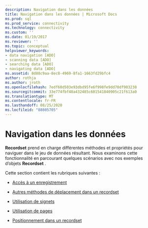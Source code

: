 ```yaml
---
description: Navigation dans les données
title: Navigation dans les données | Microsoft Docs
ms.prod: sql
ms.prod_service: connectivity
ms.technology: connectivity
ms.custom: ''
ms.date: 01/19/2017
ms.reviewer: ''
ms.topic: conceptual
helpviewer_keywords:
- data navigation [ADO]
- scanning data [ADO]
- searching data [ADO]
- navigating data [ADO]
ms.assetid: 8d88c9aa-8ec8-4969-8fa1-1663fd29bfc4
author: rothja
ms.author: jroth
ms.openlocfilehash: 7edf60d503e93dbd95fe6f998fe9dd70df903238
ms.sourcegitcommit: 33e774fbf48a432485c601541840905c21f613a0
ms.translationtype: MT
ms.contentlocale: fr-FR
ms.lasthandoff: 08/25/2020
ms.locfileid: "88805705"
---
```

# <a name="navigating-through-data"></a>Navigation dans les données
**Recordset** prend en charge différentes méthodes et propriétés pour naviguer dans le jeu de données résultant. Nous examinons cette fonctionnalité en parcourant quelques scénarios avec nos exemples d’objets **Recordset** .  
  
 Cette section contient les rubriques suivantes :  
  
-   [Accès à un enregistrement](./jumping-to-a-record.md)  
  
-   [Autres méthodes de déplacement dans un recordset](./more-ways-to-move-in-a-recordset.md)  
  
-   [Utilisation de signets](./using-bookmarks.md)  
  
-   [Utilisation de pages](./using-pages.md)  
  
-   [Positionnement dans un recordset](./recordset-positioning.md)